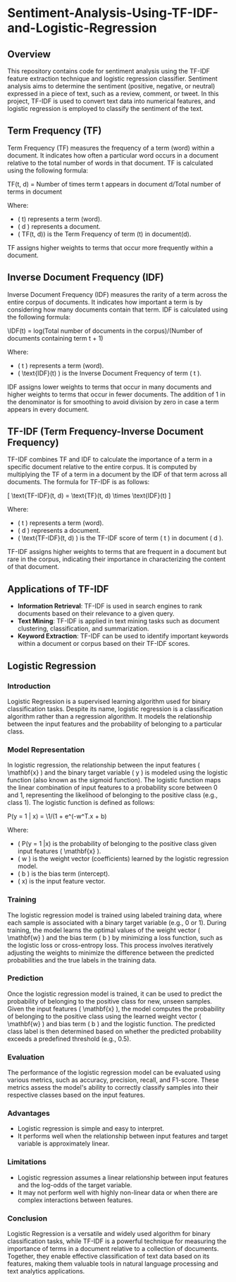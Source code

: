 # Sentiment-Analysis-Using-TF-IDF-and-Logistic-Regression

## Overview
This repository contains code for sentiment analysis using the TF-IDF feature extraction technique and logistic regression classifier. Sentiment analysis aims to determine the sentiment (positive, negative, or neutral) expressed in a piece of text, such as a review, comment, or tweet. In this project, TF-IDF is used to convert text data into numerical features, and logistic regression is employed to classify the sentiment of the text.


## Term Frequency (TF)
Term Frequency (TF) measures the frequency of a term (word) within a document. It indicates how often a particular word occurs in a document relative to the total number of words in that document. TF is calculated using the following formula:

TF(t, d) = Number of times term t appears in document d/Total number of terms in document

Where:
- \( t) represents a term (word).
- \( d ) represents a document.
- \( TF(t, d)) is the Term Frequency of term (t) in document(d).

TF assigns higher weights to terms that occur more frequently within a document.

## Inverse Document Frequency (IDF)
Inverse Document Frequency (IDF) measures the rarity of a term across the entire corpus of documents. It indicates how important a term is by considering how many documents contain that term. IDF is calculated using the following formula:

\IDF(t) = log(Total number of documents in the corpus)/(Number of documents containing term t + 1)

Where:
- \( t \) represents a term (word).
- \( \text{IDF}(t) \) is the Inverse Document Frequency of term \( t \).

IDF assigns lower weights to terms that occur in many documents and higher weights to terms that occur in fewer documents. The addition of 1 in the denominator is for smoothing to avoid division by zero in case a term appears in every document.

## TF-IDF (Term Frequency-Inverse Document Frequency)
TF-IDF combines TF and IDF to calculate the importance of a term in a specific document relative to the entire corpus. It is computed by multiplying the TF of a term in a document by the IDF of that term across all documents. The formula for TF-IDF is as follows:

\[ \text{TF-IDF}(t, d) = \text{TF}(t, d) \times \text{IDF}(t) \]

Where:
- \( t ) represents a term (word).
- \( d ) represents a document.
- \( \text{TF-IDF}(t, d) \) is the TF-IDF score of term \( t \) in document \( d \).

TF-IDF assigns higher weights to terms that are frequent in a document but rare in the corpus, indicating their importance in characterizing the content of that document.

## Applications of TF-IDF
- **Information Retrieval**: TF-IDF is used in search engines to rank documents based on their relevance to a given query.
- **Text Mining**: TF-IDF is applied in text mining tasks such as document clustering, classification, and summarization.
- **Keyword Extraction**: TF-IDF can be used to identify important keywords within a document or corpus based on their TF-IDF scores.



## Logistic Regression

### Introduction
Logistic Regression is a supervised learning algorithm used for binary classification tasks. Despite its name, logistic regression is a classification algorithm rather than a regression algorithm. It models the relationship between the input features and the probability of belonging to a particular class.

### Model Representation
In logistic regression, the relationship between the input features \( \mathbf{x} \) and the binary target variable \( y \) is modeled using the logistic function (also known as the sigmoid function). The logistic function maps the linear combination of input features to a probability score between 0 and 1, representing the likelihood of belonging to the positive class (e.g., class 1). The logistic function is defined as follows:

 P(y = 1 | x) = \1/(1 + e^(-w^T.x + b) 

Where:
- \( P(y = 1 |x) is the probability of belonging to the positive class given input features \( \mathbf{x} \).
- \( w ) is the weight vector (coefficients) learned by the logistic regression model.
- \( b ) is the bias term (intercept).
- \( x) is the input feature vector.

### Training
The logistic regression model is trained using labeled training data, where each sample is associated with a binary target variable (e.g., 0 or 1). During training, the model learns the optimal values of the weight vector \( \mathbf{w} \) and the bias term \( b \) by minimizing a loss function, such as the logistic loss or cross-entropy loss. This process involves iteratively adjusting the weights to minimize the difference between the predicted probabilities and the true labels in the training data.

### Prediction
Once the logistic regression model is trained, it can be used to predict the probability of belonging to the positive class for new, unseen samples. Given the input features \( \mathbf{x} \), the model computes the probability of belonging to the positive class using the learned weight vector \( \mathbf{w} \) and bias term \( b \) and the logistic function. The predicted class label is then determined based on whether the predicted probability exceeds a predefined threshold (e.g., 0.5).

### Evaluation
The performance of the logistic regression model can be evaluated using various metrics, such as accuracy, precision, recall, and F1-score. These metrics assess the model's ability to correctly classify samples into their respective classes based on the input features.

### Advantages
- Logistic regression is simple and easy to interpret.
- It performs well when the relationship between input features and target variable is approximately linear.

### Limitations
- Logistic regression assumes a linear relationship between input features and the log-odds of the target variable.
- It may not perform well with highly non-linear data or when there are complex interactions between features.

### Conclusion
Logistic Regression is a versatile and widely used algorithm for binary classification tasks, while TF-IDF is a powerful technique for measuring the importance of terms in a document relative to a collection of documents. Together, they enable effective classification of text data based on its features, making them valuable tools in natural language processing and text analytics applications.


